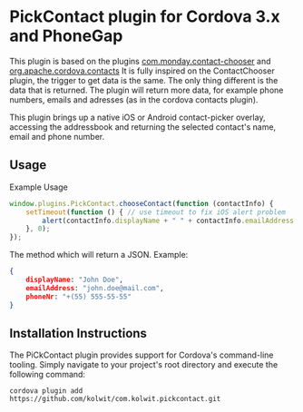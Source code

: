 # PickContact plugin for Cordova 3.x and PhoneGap

This plugin is based on the plugins [com.monday.contact-chooser](https://github.com/monday-consulting/ContactChooser) and [org.apache.cordova.contacts](https://github.com/apache/cordova-plugin-contacts)
It is fully inspired on the ContactChooser plugin, the trigger to get data is the same. The only thing different is the data that is returned. The plugin will return more data, for example phone numbers, emails and adresses (as in the cordova contacts plugin).

This plugin brings up a native iOS or Android contact-picker overlay, accessing the addressbook and returning the selected contact's name, email and phone number.

## Usage

Example Usage

```js
window.plugins.PickContact.chooseContact(function (contactInfo) {
    setTimeout(function () { // use timeout to fix iOS alert problem
        alert(contactInfo.displayName + " " + contactInfo.emailAddress + " " + contactInfo.phoneNr );
    }, 0);
});
```

The method which will return a JSON. Example:

```json
{
    displayName: "John Doe",
    emailAddress: "john.doe@mail.com",
    phoneNr: "+(55) 555-55-55"
}
```

## Installation Instructions

The PiCkContact plugin provides support for Cordova's command-line tooling.
Simply navigate to your project's root directory and execute the following command:

```
cordova plugin add https://github.com/kolwit/com.kolwit.pickcontact.git
```